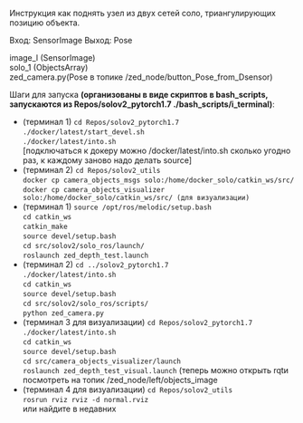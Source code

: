 Инструкция как поднять узел из двух сетей соло, триангулирующих позицию объекта.

Вход: SensorImage
Выход: Pose

image_l (SensorImage)    
solo_1 (ObjectsArray)      
zed_camera.py(Pose в топике /zed_node/button_Pose_from_Dsensor) 


Шаги для запуска **(организованы в виде скриптов в bash_scripts, запускаются из Repos/solov2_pytorch1.7 ./bash_scripts/i_terminal)**: 
- (терминал 1) 
`cd Repos/solov2_pytorch1.7`  
`./docker/latest/start_devel.sh`  
`./docker/latest/into.sh`  
[подключаться к докеру можно /docker/latest/into.sh сколько угодно раз, к каждому заново надо делать source]
- (терминал 2) 
`cd Repos/solov2_utils`  
`docker cp camera_objects_msgs solo:/home/docker_solo/catkin_ws/src/`  
`docker cp camera_objects_visualizer solo:/home/docker_solo/catkin_ws/src/ (для визуализации)`  
- (терминал 1) 
`source /opt/ros/melodic/setup.bash`  
`cd catkin_ws`  
`catkin_make`  
`source devel/setup.bash`  
`cd src/solov2/solo_ros/launch/`  
`roslaunch zed_depth_test.launch`    
- (терминал 2)
`cd ../solov2_pytorch1.7`  
`./docker/latest/into.sh`  
`cd catkin_ws`  
`source devel/setup.bash`  
`cd src/solov2/solo_ros/scripts/`  
`python zed_camera.py`  
- (терминал 3 для визуализации)
`cd Repos/solov2_pytorch1.7`  
`./docker/latest/into.sh`  
`cd catkin_ws`  
`source devel/setup.bash`  
`cd src/camera_objects_visualizer/launch`  
`roslaunch zed_depth_test_visual.launch` 
(теперь можно открыть rqtи посмотреть на топик /zed_node/left/objects_image
- (терминал 4 для визуализации)
`cd Repos/solov2_utils`  
`rosrun rviz rviz -d normal.rviz`  
или найдите в недавних
